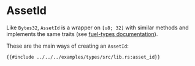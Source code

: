 # AssetId

Like `Bytes32`, `AssetId` is a wrapper on `[u8; 32]` with similar methods and implements the same traits (see [fuel-types documentation](https://docs.rs/fuel-types/latest/fuel_types/struct.AssetId.html)).

These are the main ways of creating an `AssetId`:

```rust,ignore
{{#include ../../../examples/types/src/lib.rs:asset_id}}
```
